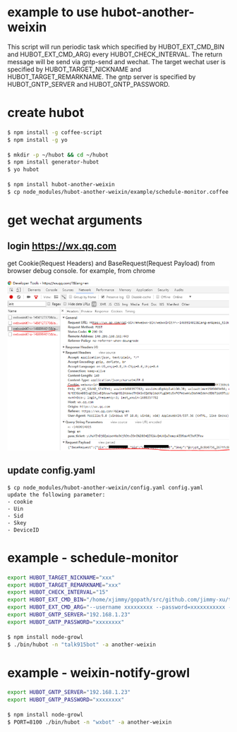 example to use hubot-another-weixin
===================================

This script will run periodic task which specified by HUBOT_EXT_CMD_BIN and HUBOT_EXT_CMD_ARG) every HUBOT_CHECK_INTERVAL.
The return message will be send via gntp-send and wechat.
The target wechat user is specified by HUBOT_TARGET_NICKNAME and HUBOT_TARGET_REMARKNAME.
The gntp server is specified by HUBOT_GNTP_SERVER and HUBOT_GNTP_PASSWORD.

# create hubot

```bash
$ npm install -g coffee-script
$ npm install -g yo

$ mkdir -p ~/hubot && cd ~/hubot
$ npm install generator-hubot
$ yo hubot

$ npm install hubot-another-weixin
$ cp node_modules/hubot-another-weixin/example/schedule-monitor.coffee scripts/
```

# get wechat arguments

## login https://wx.qq.com

get Cookie(Request Headers) and BaseRequest(Request Payload) from browser debug console.
for example, from chrome

![](webwxinit.png)

## update config.yaml

```
$ cp node_modules/hubot-another-weixin/config.yaml config.yaml
update the following parameter:
- cookie
- Uin
- Sid
- Skey
- DeviceID
```

# example - schedule-monitor

```bash
export HUBOT_TARGET_NICKNAME="xxx"
export HUBOT_TARGET_REMARKNAME="xxx"
export HUBOT_CHECK_INTERVAL="15"
export HUBOT_EXT_CMD_BIN="/home/xjimmy/gopath/src/github.com/jimmy-xu/talk915/main"
export HUBOT_EXT_CMD_ARG="--username xxxxxxxxx --password=xxxxxxxxxxx --period=0 --quiet"
export HUBOT_GNTP_SERVER="192.168.1.23"
export HUBOT_GNTP_PASSWORD="xxxxxxxx"

$ npm install node-growl
$ ./bin/hubot -n "talk915bot" -a another-weixin
```

# example - weixin-notify-growl

```bash
export HUBOT_GNTP_SERVER="192.168.1.23"
export HUBOT_GNTP_PASSWORD="xxxxxxxx"

$ npm install node-growl
$ PORT=8100 ./bin/hubot -n "wxbot" -a another-weixin
```
